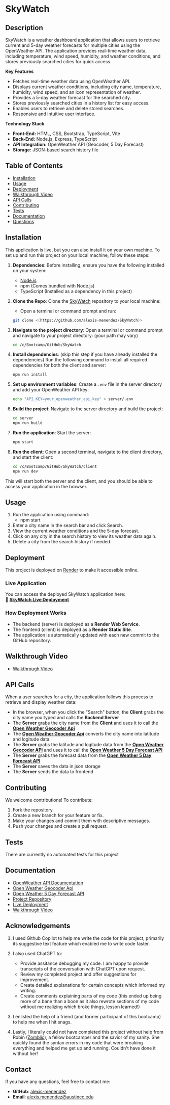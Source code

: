 #  SkyWatch
##  **Description**

SkyWatch is a weather dashboard application that allows users to retrieve current and 5-day weather forecasts for multiple cities using the OpenWeather API. The application provides real-time weather data, including temperature, wind speed, humidity, and weather conditions, and stores previously searched cities for quick access.

**Key Features**

* Fetches real-time weather data using OpenWeather API.
* Displays current weather conditions, including city name, temperature, humidity, wind speed, and an icon representation of weather.
* Provides a 5-day weather forecast for the searched city.
* Stores previously searched cities in a history list for easy access.
* Enables users to retrieve and delete stored searches.
* Responsive and intuitive user interface.

**Technology Stack**

* **Front-End:** HTML, CSS, Bootstrap, TypeScript, Vite
* **Back-End:** Node.js, Express, TypeScript
* **API Integration:** OpenWeather API (Geocoder, 5 Day Forecast)
* **Storage:** JSON-based search history file

## Table of Contents

* [Installation](#installation)
* [Usage](#usage)
* [Deployment](#deployment)
* [Walkthrough Video](#walkthrough-video)
* [API Calls](#api-calls)
* [Contributing](#contributing)
* [Tests](#tests)
* [Documentation](#documentation)
* [Questions](#questions)


## Installation

This application is [live](https://skywatch-ldos.onrender.com), but you can also install it on your own machine. To set up and run this project on your local machine, follow these steps:

1. **Dependencies**:
	Before installing, ensure you have the following installed on your system:
	* [Node.js](https://nodejs.org/)
	* npm (Comes bundled with Node.js)
	* TypeScript (Installed as a dependency in this project)
   
2.  **Clone the Repo**:
	Clone the [SkyWatch](https://github.com/alexis-menendez/SkyWatch) repository to your local machine:
	* Open a terminal or command prompt and run:
	```sh
	git clone <(https://github.com/alexis-menendez/SkyWatch)>
	```

3. **Navigate to the project directory**:
   Open a terminal or command prompt and navigate to your project directory: (your path may vary)
   ```sh
   cd /c/Bootcamp/GitHub/SkyWatch
   ```

4. **Install dependencies**: (skip this step if you have already installed the dependencies)
   Run the following command to install all required dependencies for both the client and server:
   ```sh
   npm run install
   ```

5. **Set up environment variables**:
   Create a `.env` file in the server directory and add your OpenWeather API key:
   ```sh
   echo "API_KEY=your_openweather_api_key" > server/.env
   ```

6. **Build the project**:
   Navigate to the server directory and build the project:
   ```sh
   cd server
   npm run build
   ```

7. **Run the application**:
   Start the server:
   ```sh
   npm start
   ```

8. **Run the client**:
   Open a second terminal, navigate to the client directory, and start the client:
   ```sh
   cd /c/Bootcamp/GitHub/SkyWatch/client
   npm run dev
   ```

This will start both the server and the client, and you should be able to access your application in the browser.

## Usage

1. Run the application using command:
	* npm start
2. Enter a city name in the search bar and click Search.
3. View the current weather conditions and the 5-day forecast.
4. Click on any city in the search history to view its weather data again.
5. Delete a city from the search history if needed.

## Deployment

This project is deployed on [Render](https://render.com/) to make it accessible online.

### Live Application
You can access the deployed SkyWatch application here:  
🔗 **[SkyWatch Live Deployment](https://skywatch-ldos.onrender.com)**  

### How Deployment Works
- The backend (server) is deployed as a **Render Web Service**.
- The frontend (client) is deployed as a **Render Static Site**.
- The application is automatically updated with each new commit to the GitHub repository.

## Walkthrough Video

* [Walkthrough Video](https://drive.google.com/LINK/GOES/HERE)

## API Calls

When a user searches for a city, the application follows this process to retrieve and display weather data:

- In the browser, when you click the "Search" button, the **Client** grabs the city name you typed and calls the **Backend Server**
- The **Server** grabs the city name from the **Client** and uses it to call the **[Open Weather Geocoder Api](https://openweathermap.org/api/geocoding-api)**  
- The **[Open Weather Geocoder Api](https://openweathermap.org/api/geocoding-api)** converts the city name into latitude and logitude data
- The **Server** grabs the latitude and logitude data from the **[Open Weather Geocoder API](https://openweathermap.org/api/geocoding-api)** and uses it to call the **[Open Weather 5 Day Forecast API](https://openweathermap.org/forecast5)**
- The **Server** grabs the forecast data from the **[Open Weather 5 Day Forecast API](https://openweathermap.org/forecast5)**
- The **Server** saves the data in json storage
- The **Server** sends the data to frontend

## Contributing

We welcome contributions! To contribute:

1. Fork the repository.
2. Create a new branch for your feature or fix.
3. Make your changes and commit them with descriptive messages.
4. Push your changes and create a pull request.


## Tests

There are currently no automated tests for this project

## Documentation

* [OpenWeather API Documentation](https://openweathermap.org/api)
* [Open Weather Geocoder Api](https://openweathermap.org/api/geocoding-api)
* [Open Weather 5 Day Forecast API](https://openweathermap.org/forecast5)
* [Project Repository](https://github.com/alexis-menendez/SkyWatch)
* [Live Deployment](https://skywatch-ldos.onrender.com)
* [Walkthrough Video](https://drive.google.com/LINK/GOES/HERE)

## Acknowledgements

1. I used Github Copilot to help me write the code for this project, primarily its suggestive text feature which enabled me to write code faster.

2. I also used ChatGPT to:
  	* Provide assitance debugging my code. I am happy to provide transcripts of the conversation with ChatGPT upon request.
  	* Review my completed project and offer suggestions for improvement.
  	* Create detailed explanations for certain concepts which informed my writing.
  	* Create comments explaining parts of my code (this ended up being more of a bane than a boon as it also rewrote sections of my code without me realizing which broke things, lesson learned!)

3. I enlisted the help of a friend (and former participant of this bootcamp) to help me when I hit snags.

4. Lastly, I literally could not have completed this project without help from Robin ([Zomblic](https://github.com/zomblic)), a fellow bootcamper and the savior of my sanity. She quickly found the syntax errors in my code that were breaking everything and helped me get up and running. Couldn't have done it without her!

## Contact

If you have any questions, feel free to contact me:

*  **GitHub**: [alexis-menendez](https://github.com/alexis-menendez)
*  **Email**: alexis.menendez@austincc.edu

